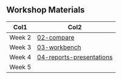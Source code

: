 ## Workshop Materials


| Col1 | Col2 |
|------|------|
| Week 2 | [02-compare](workshop/02-compare) |
| Week 3 |  [03-workbench](workshop/03-workbench)    |
| Week 4 |   [04-reports-presentations](workshop/04-reports-presentations)   |
| Week 5 |      |

